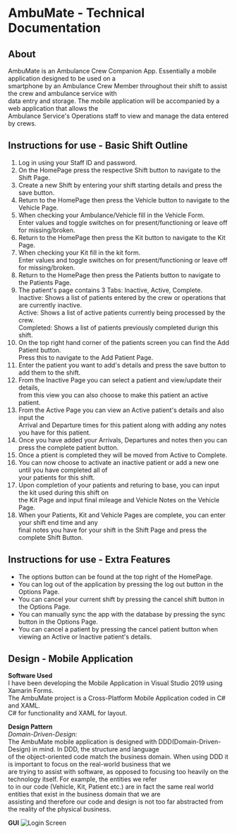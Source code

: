 # AmbuMate - Technical Documentation

## About
AmbuMate is an Ambulance Crew Companion App. Essentially a mobile application designed to be used on a    
smartphone by an Ambulance Crew Member throughout their shift to assist the crew and ambulance service with   
data entry and storage. The mobile application will be accompanied by a web application that allows the   
Ambulance Service's Operations staff to view and manage the data entered by crews.   

## Instructions for use - Basic Shift Outline
1. Log in using your Staff ID and password.  
2. On the HomePage press the respective Shift button to navigate to the Shift Page.  
3. Create a new Shift by entering your shift starting details and press the save button.  
4. Return to the HomePage then press the Vehicle button to navigate to the Vehicle Page.  
5. When checking your Ambulance/Vehicle fill in the Vehicle Form.   
   Enter values and toggle switches on for present/functioning or leave off for missing/broken.  
6. Return to the HomePage then press the Kit button to navigate to the Kit Page.    
7. When checking your Kit fill in the kit form.    
   Enter values and toggle switches on for present/functioning or leave off for missing/broken.   
8. Return to the HomePage then press the Patients button to navigate to the Patients Page.    
9. The patient's page contains 3 Tabs: Inactive, Active, Complete.  
   Inactive: Shows a list of patients entered by the crew or operations that are currently inactive.  
   Active: Shows a list of active patients currently being processed by the crew.  
   Completed: Shows a list of patients previously completed durign this shift.  
10. On the top right hand corner of the patients screen you can find the Add Patient button.  
   Press this to navigate to the Add Patient Page.  
11. Enter the patient you want to add's details and press the save button to add them to the shift.  
12. From the Inactive Page you can select a patient and view/update their details,   
   from this view you can also choose to make this patient an active patient.  
13. From the Active Page you can view an Active patient's details and also input the   
   Arrival and Departure times for this patient along with adding any notes you have for this patient.  
14. Once you have added your Arrivals, Departures and notes then you can press the complete patient button.  
15. Once a ptient is completed they will be moved from Active to Complete.  
16. You can now choose to activate an inactive patient or add a new one until you have completed all of    
   your patients for this shift.   
17. Upon completion of your patients and returing to base, you can input the kit used during this shift on   
   the Kit Page and input final mileage and Vehicle Notes on the Vehicle Page.  
18. When your Patients, Kit and Vehicle Pages are complete, you can enter your shift end time and any  
   final notes you have for your shift in the Shift Page and press the complete Shift Button.  

## Instructions for use - Extra Features
* The options button can be found at the top right of the HomePage.  
* You can log out of the application by pressing the log out button in the Options Page.  
* You can cancel your current shift by pressing the cancel shift button in the Options Page.  
* You can manually sync the app with the database by pressing the sync button in the Options Page.  
* You can cancel a patient by pressing the cancel patient button when viewing an Active or Inactive patient's details.  

## Design - Mobile Application  
  
**Software Used**   
I have been developing the Mobile Application in Visual Studio 2019 using Xamarin Forms.  
The AmbuMate project is a Cross-Platform Mobile Application coded in C# and XAML.  
C# for functionality and XAML for layout.  
  
**Design Pattern**  
*Domain-Driven-Design:*  
The AmbuMate mobile application is designed with DDD(Domain-Driven-Design) in mind. In DDD, the structure and language  
of the object-oriented code match the business domain. When using DDD it is important to focus on the real-world business that we    
are trying to assist with software, as opposed to focusing too heavily on the technology itself. For example, the entities we refer   
to in our code (Vehicle, Kit, Patient etc.) are in fact the same real world entities that exist in the business domain that we are   
assisting and therefore our code and design is not too far abstracted from the reality of the physical business.

**GUI**
![Login Screen](https://cseegit.essex.ac.uk/ce301_2020/ce301_mcparland_sean/-/blob/master/Images/GUILoginScreenshot.jpg)
   